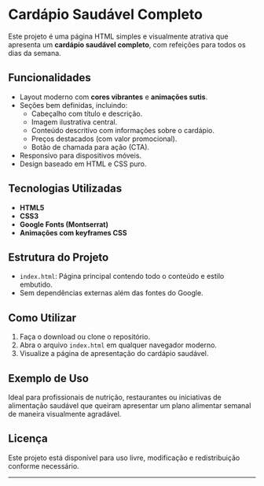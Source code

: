 # Cardápio Saudável Completo

Este projeto é uma página HTML simples e visualmente atrativa que apresenta um **cardápio saudável completo**, com refeições para todos os dias da semana.

## Funcionalidades

- Layout moderno com **cores vibrantes** e **animações sutis**.
- Seções bem definidas, incluindo:
  - Cabeçalho com título e descrição.
  - Imagem ilustrativa central.
  - Conteúdo descritivo com informações sobre o cardápio.
  - Preços destacados (com valor promocional).
  - Botão de chamada para ação (CTA).
- Responsivo para dispositivos móveis.
- Design baseado em HTML e CSS puro.

## Tecnologias Utilizadas

- **HTML5**
- **CSS3**
- **Google Fonts (Montserrat)**
- **Animações com keyframes CSS**

## Estrutura do Projeto

- `index.html`: Página principal contendo todo o conteúdo e estilo embutido.
- Sem dependências externas além das fontes do Google.

## Como Utilizar

1. Faça o download ou clone o repositório.
2. Abra o arquivo `index.html` em qualquer navegador moderno.
3. Visualize a página de apresentação do cardápio saudável.

## Exemplo de Uso

Ideal para profissionais de nutrição, restaurantes ou iniciativas de alimentação saudável que queiram apresentar um plano alimentar semanal de maneira visualmente agradável.

## Licença

Este projeto está disponível para uso livre, modificação e redistribuição conforme necessário.

---
